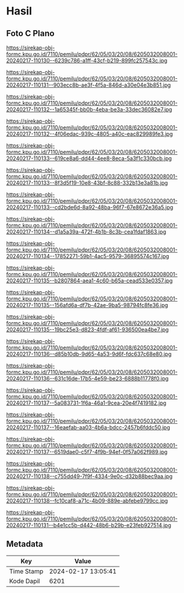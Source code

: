 # Hasil

## Foto C Plano

https://sirekap-obj-formc.kpu.go.id/7110/pemilu/pdpr/62/05/03/20/08/6205032008001-20240217-110130--6239c786-a1ff-43cf-b219-899fc257543c.jpg

https://sirekap-obj-formc.kpu.go.id/7110/pemilu/pdpr/62/05/03/20/08/6205032008001-20240217-110131--903ecc8b-ae3f-4f5a-846d-a30e04e3b851.jpg

https://sirekap-obj-formc.kpu.go.id/7110/pemilu/pdpr/62/05/03/20/08/6205032008001-20240217-110132--1a65345f-bb0b-4eba-be3a-33dec36082e7.jpg

https://sirekap-obj-formc.kpu.go.id/7110/pemilu/pdpr/62/05/03/20/08/6205032008001-20240217-110132--4f06edac-939c-4805-a40c-eac829989fe3.jpg

https://sirekap-obj-formc.kpu.go.id/7110/pemilu/pdpr/62/05/03/20/08/6205032008001-20240217-110133--619ce8a6-dd44-4ee8-8eca-5a3f1c330bcb.jpg

https://sirekap-obj-formc.kpu.go.id/7110/pemilu/pdpr/62/05/03/20/08/6205032008001-20240217-110133--8f3d5f19-10e8-43bf-8c88-332b13e3a81b.jpg

https://sirekap-obj-formc.kpu.go.id/7110/pemilu/pdpr/62/05/03/20/08/6205032008001-20240217-110133--cd2bde6d-8a92-48ba-96f7-67e8672e36a5.jpg

https://sirekap-obj-formc.kpu.go.id/7110/pemilu/pdpr/62/05/03/20/08/6205032008001-20240217-110134--d1a5a39a-472f-4b1b-8c3b-cea1fdaf1863.jpg

https://sirekap-obj-formc.kpu.go.id/7110/pemilu/pdpr/62/05/03/20/08/6205032008001-20240217-110134--17852271-59b1-4ac5-9579-36895574c167.jpg

https://sirekap-obj-formc.kpu.go.id/7110/pemilu/pdpr/62/05/03/20/08/6205032008001-20240217-110135--b2807864-aea1-4c60-b65a-cead533e0357.jpg

https://sirekap-obj-formc.kpu.go.id/7110/pemilu/pdpr/62/05/03/20/08/6205032008001-20240217-110135--156afd6a-df7b-42ae-9ba5-98794fc8fe36.jpg

https://sirekap-obj-formc.kpu.go.id/7110/pemilu/pdpr/62/05/03/20/08/6205032008001-20240217-110135--19bc25e3-d823-4fdf-af61-936500ea4be7.jpg

https://sirekap-obj-formc.kpu.go.id/7110/pemilu/pdpr/62/05/03/20/08/6205032008001-20240217-110136--d85b10db-9d65-4a53-9d6f-fdc637c68e80.jpg

https://sirekap-obj-formc.kpu.go.id/7110/pemilu/pdpr/62/05/03/20/08/6205032008001-20240217-110136--631c16de-17b5-4e59-be23-6888b11778f0.jpg

https://sirekap-obj-formc.kpu.go.id/7110/pemilu/pdpr/62/05/03/20/08/6205032008001-20240217-110137--5a083731-1f6a-46a1-9cea-20e4f7419182.jpg

https://sirekap-obj-formc.kpu.go.id/7110/pemilu/pdpr/62/05/03/20/08/6205032008001-20240217-110137--16eaefab-aa03-4b6a-bdcc-2457b6fddc50.jpg

https://sirekap-obj-formc.kpu.go.id/7110/pemilu/pdpr/62/05/03/20/08/6205032008001-20240217-110137--6519dae0-c5f7-4f9b-94ef-0f57a062f989.jpg

https://sirekap-obj-formc.kpu.go.id/7110/pemilu/pdpr/62/05/03/20/08/6205032008001-20240217-110138--c755dd49-7f9f-4334-9e0c-d32b88bec9aa.jpg

https://sirekap-obj-formc.kpu.go.id/7110/pemilu/pdpr/62/05/03/20/08/6205032008001-20240217-110138--fc10caf8-a71c-4b09-889e-abfebe9799cc.jpg

https://sirekap-obj-formc.kpu.go.id/7110/pemilu/pdpr/62/05/03/20/08/6205032008001-20240217-110131--b4e1cc5b-d442-48b6-b29b-e23feb927514.jpg


## Metadata

| Key        | Value               |
| ---------- | ------------------- |
| Time Stamp | 2024-02-17 13:05:41 |
| Kode Dapil | 6201                |



